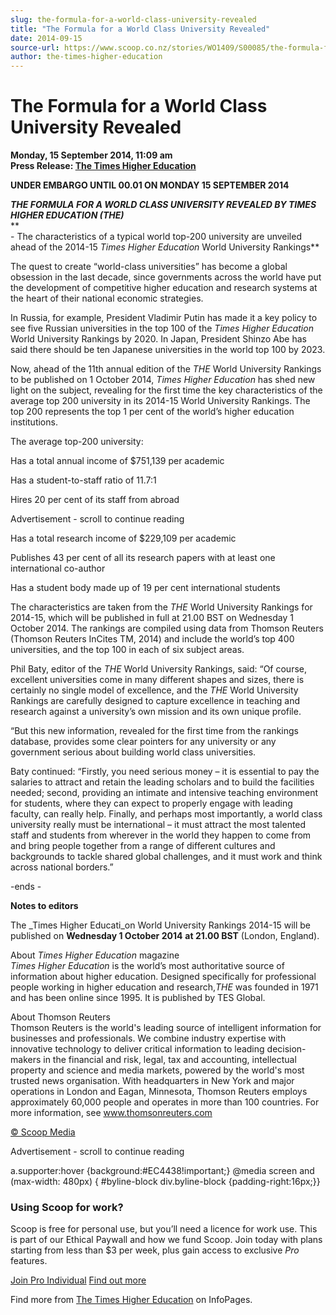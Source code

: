 ```yaml
---
slug: the-formula-for-a-world-class-university-revealed
title: "The Formula for a World Class University Revealed"
date: 2014-09-15
source-url: https://www.scoop.co.nz/stories/WO1409/S00085/the-formula-for-a-world-class-university-revealed.htm
author: the-times-higher-education
---
```

The Formula for a World Class University Revealed
=================================================

**Monday, 15 September 2014, 11:09 am**  
**Press Release: [The Times Higher Education](https://info.scoop.co.nz/The_Times_Higher_Education)**

**UNDER EMBARGO UNTIL 00.01 ON MONDAY 15 SEPTEMBER 2014**

**_THE FORMULA FOR A WORLD CLASS UNIVERSITY REVEALED BY TIMES HIGHER EDUCATION (THE)_**  
**  
\- The characteristics of a typical world top-200 university are unveiled ahead of the 2014-15 _Times Higher Education_ World University Rankings**

The quest to create “world-class universities” has become a global obsession in the last decade, since governments across the world have put the development of competitive higher education and research systems at the heart of their national economic strategies.

In Russia, for example, President Vladimir Putin has made it a key policy to see five Russian universities in the top 100 of the _Times Higher Education_ World University Rankings by 2020. In Japan, President Shinzo Abe has said there should be ten Japanese universities in the world top 100 by 2023.

Now, ahead of the 11th annual edition of the _THE_ World University Rankings to be published on 1 October 2014, _Times Higher Education_ has shed new light on the subject, revealing for the first time the key characteristics of the average top 200 university in its 2014-15 World University Rankings. The top 200 represents the top 1 per cent of the world’s higher education institutions.

The average top-200 university:

Has a total annual income of $751,139 per academic

Has a student-to-staff ratio of 11.7:1

Hires 20 per cent of its staff from abroad

Advertisement - scroll to continue reading





Has a total research income of $229,109 per academic

Publishes 43 per cent of all its research papers with at least one international co-author

Has a student body made up of 19 per cent international students

The characteristics are taken from the _THE_ World University Rankings for 2014-15, which will be published in full at 21.00 BST on Wednesday 1 October 2014. The rankings are compiled using data from Thomson Reuters (Thomson Reuters InCites TM, 2014) and include the world’s top 400 universities, and the top 100 in each of six subject areas.

Phil Baty, editor of the _THE_ World University Rankings, said: “Of course, excellent universities come in many different shapes and sizes, there is certainly no single model of excellence, and the _THE_ World University Rankings are carefully designed to capture excellence in teaching and research against a university’s own mission and its own unique profile.

“But this new information, revealed for the first time from the rankings database, provides some clear pointers for any university or any government serious about building world class universities.

Baty continued: “Firstly, you need serious money – it is essential to pay the salaries to attract and retain the leading scholars and to build the facilities needed; second, providing an intimate and intensive teaching environment for students, where they can expect to properly engage with leading faculty, can really help. Finally, and perhaps most importantly, a world class university really must be international – it must attract the most talented staff and students from wherever in the world they happen to come from and bring people together from a range of different cultures and backgrounds to tackle shared global challenges, and it must work and think across national borders.”

\-ends -

**Notes to editors**

The _Times Higher Educati_on World University Rankings 2014-15 will be published on **Wednesday 1 October 2014** **at 21.00 BST** (London, England).

About _Times Higher Education_ magazine  
_Times Higher Education_ is the world’s most authoritative source of information about higher education. Designed specifically for professional people working in higher education and research,_THE_ was founded in 1971 and has been online since 1995. It is published by TES Global.

About Thomson Reuters  
Thomson Reuters is the world's leading source of intelligent information for businesses and professionals. We combine industry expertise with innovative technology to deliver critical information to leading decision-makers in the financial and risk, legal, tax and accounting, intellectual property and science and media markets, powered by the world's most trusted news organisation. With headquarters in New York and major operations in London and Eagan, Minnesota, Thomson Reuters employs approximately 60,000 people and operates in more than 100 countries. For more information, see www.thomsonreuters.com

[© Scoop Media](http://www.scoop.co.nz/about/terms.html)  

Advertisement - scroll to continue reading



a.supporter:hover {background:#EC4438!important;} @media screen and (max-width: 480px) { #byline-block div.byline-block {padding-right:16px;}}

### Using Scoop for work?

Scoop is free for personal use, but you’ll need a licence for work use. This is part of our Ethical Paywall and how we fund Scoop. Join today with plans starting from less than $3 per week, plus gain access to exclusive _Pro_ features.  
  
[Join Pro Individual](https://pro.scoop.co.nz/Individual/?from=ProIn24) [Find out more](https://pro.scoop.co.nz/using-scoop-for-work/?from=ProIn24)

Find more from [The Times Higher Education](https://info.scoop.co.nz/The_Times_Higher_Education) on InfoPages.